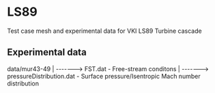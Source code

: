 # LS89

Test case mesh and experimental data for VKI LS89 Turbine cascade

Experimental data
-----------------

data/mur43-49
 |
  -------> FST.dat - Free-stream conditons
 |
  -------> pressureDistribution.dat - Surface pressure/Isentropic Mach number distribution
 
